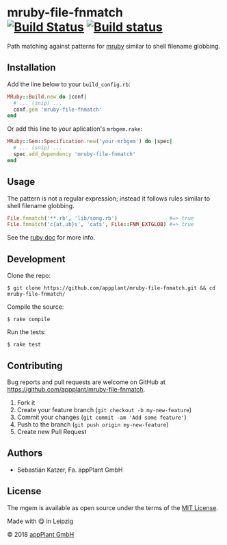 # mruby-file-fnmatch <br> [![Build Status](https://travis-ci.com/appPlant/mruby-file-fnmatch.svg?branch=master)](https://travis-ci.com/appPlant/mruby-file-fnmatch) [![Build status](https://ci.appveyor.com/api/projects/status/8ek1sfuw1jw4igpb/branch/master?svg=true)](https://ci.appveyor.com/project/katzer/mruby-file-fnmatch/branch/master)

Path matching against patterns for [mruby][mruby] similar to shell filename globbing.

## Installation

Add the line below to your `build_config.rb`:

```ruby
MRuby::Build.new do |conf|
  # ... (snip) ...
  conf.gem 'mruby-file-fnmatch'
end
```

Or add this line to your aplication's `mrbgem.rake`:

```ruby
MRuby::Gem::Specification.new('your-mrbgem') do |spec|
  # ... (snip) ...
  spec.add_dependency 'mruby-file-fnmatch'
end
```

## Usage

The pattern is not a regular expression; instead it follows rules similar to shell filename globbing.

```ruby
File.fnmatch('**.rb', 'lib/song.rb')                 #=> true
File.fnmatch('c{at,ub}s', 'cats', File::FNM_EXTGLOB) #=> true
```

See the [ruby doc][ruby_doc_fnmatch] for more info.

## Development

Clone the repo:
    
    $ git clone https://github.com/appplant/mruby-file-fnmatch.git && cd mruby-file-fnmatch/

Compile the source:

    $ rake compile

Run the tests:

    $ rake test

## Contributing

Bug reports and pull requests are welcome on GitHub at https://github.com/appplant/mruby-file-fnmatch.

1. Fork it
2. Create your feature branch (`git checkout -b my-new-feature`)
3. Commit your changes (`git commit -am 'Add some feature'`)
4. Push to the branch (`git push origin my-new-feature`)
5. Create new Pull Request

## Authors

- Sebastián Katzer, Fa. appPlant GmbH

## License

The mgem is available as open source under the terms of the [MIT License][license].

Made with :yum: in Leipzig

© 2018 [appPlant GmbH][appplant]

[mruby]: https://github.com/mruby/mruby
[ruby_doc_fnmatch]: https://ruby-doc.org/core-2.5.1/File.html#method-c-fnmatch
[license]: http://opensource.org/licenses/MIT
[appplant]: www.appplant.de
